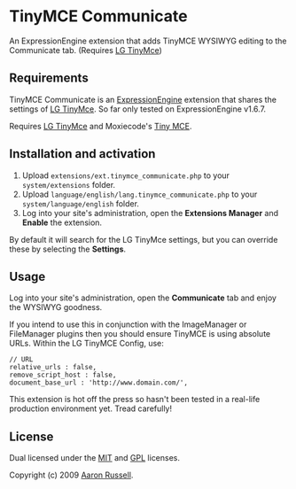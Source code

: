 # TinyMCE Communicate

An ExpressionEngine extension that adds TinyMCE WYSIWYG editing to the Communicate tab. (Requires [LG TinyMce](http://leevigraham.com/cms-customisation/expressionengine/lg-tinymce/))

## Requirements

TinyMCE Communicate is an [ExpressionEngine](http://expressionengine.com/) extension that shares the settings of [LG TinyMce](http://leevigraham.com/cms-customisation/expressionengine/lg-tinymce/). So far only tested on ExpressionEngine v1.6.7.

Requires [LG TinyMce](http://leevigraham.com/cms-customisation/expressionengine/lg-tinymce/) and Moxiecode's [Tiny MCE](http://tinymce.moxiecode.com/).

## Installation and activation

1. Upload `extensions/ext.tinymce_communicate.php` to your `system/extensions` folder.
2. Upload `language/english/lang.tinymce_communicate.php` to your `system/language/english` folder.
3. Log into your site's administration, open the **Extensions Manager** and **Enable** the extension.

By default it will search for the LG TinyMce settings, but you can override these by selecting the **Settings**.

## Usage

Log into your site's administration, open the **Communicate** tab and enjoy the WYSIWYG goodness.

If you intend to use this in conjunction with the ImageManager or FileManager plugins then you should ensure TinyMCE is using absolute URLs. Within the LG TinyMCE Config, use:

    // URL
    relative_urls : false,
    remove_script_host : false,
    document_base_url : 'http://www.domain.com/',

This extension is hot off the press so hasn't been tested in a real-life production environment yet. Tread carefully!

## License

Dual licensed under the [MIT](http://www.opensource.org/licenses/mit-license.php) and [GPL](http://www.opensource.org/licenses/gpl-license.php) licenses.

Copyright (c) 2009 [Aaron Russell](http://www.aaronrussell.co.uk).